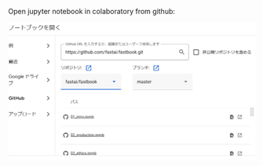 Open jupyter notebook in colaboratory from github:

![fastai book's directory](/docs/assets/111.PNG)
